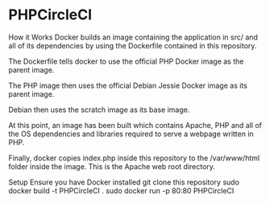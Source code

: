 # PHPCircleCI

How it Works
Docker builds an image containing the application in src/ and all of its dependencies by using the Dockerfile contained in this repository.

The Dockerfile tells docker to use the official PHP Docker image as the parent image.

The PHP image then uses the official Debian Jessie Docker image as its parent image.

Debian then uses the scratch image as its base image.

At this point, an image has been built which contains Apache, PHP and all of the OS dependencies and libraries required to serve a webpage written in PHP.

Finally, docker copies index.php inside this repository to the /var/www/html folder inside the image. This is the Apache web root directory.

Setup
Ensure you have Docker installed
git clone this repository
sudo docker build -t PHPCircleCI .
sudo docker run -p 80:80 PHPCircleCI

